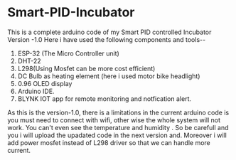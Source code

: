 # Smart-PID-Incubator

This is a complete arduino code of my Smart PID controlled Incubator Version -1.0
Here i have used the following components and tools--
1) ESP-32 (The Micro Controller unit)
2) DHT-22
3) L298(Using Mosfet can be more cost efficient)
4) DC Bulb as heating element (here i used motor bike headlight)
5) 0.96 OLED display
6) Arduino IDE.
7) BLYNK IOT app for remote monitoring and notfication alert.
 
As this is the version-1.0, there is a limitations in the current arduino code is you must need to connect with wifi, other wise the whole system will not work. You can't even see the temperature and humidity . So be carefull and you i will upload the upadated code in the next version and. Moreover i will add power mosfet instead of L298 driver so that we can handle more current. 
